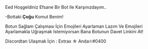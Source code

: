Eed Hoşgeldiniz Efsane Bir Bot Ile Karşınızdayım..

-Bottaki __Çoğu__ Komut Benim!

Botun Sağlam Çalışması İçin Emojileri Ayarlaman Lazım Ve Emojileri Ayarlamakla Uğraşmak Istemiyorsan Bana Botunun Davet Linkini At!


Discordtan Ulaşmak İçin : Extrax ☆ Anda⛦#0400 
